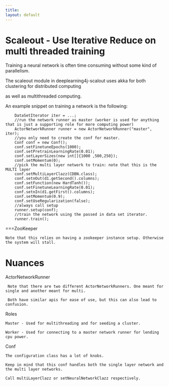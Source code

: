 ```yaml
---
title: 
layout: default
---
```



Scaleout - Use Iterative Reduce on multi threaded training
=====================================================================


Training a neural network is often time consuming without some kind of parallelism.

The scaleout module in deeplearning4j-scalout uses akka for both clustering for distributed computing

as well as multithreaded computing.


An example snippet on training a network is the following:




        DataSetIterator iter = ...;
		//run the network runner as master (worker is used for anything that is just a supporting role for more computing power)
		ActorNetworkRunner runner = new ActorNetworkRunner("master", iter);
		//you only need to create the conf for master.
		Conf conf = new Conf();
		conf.setFinetuneEpochs(1000);
		conf.setPretrainLearningRate(0.01);
		conf.setLayerSizes(new int[]{1000 ,500,250});
		conf.setMomentum(0);
		//pick the multi layer network to train: note that this is the MULTI layer
		conf.setMultiLayerClazz(CDBN.class);
		conf.setnOut(d1.getSecond().columns);
		conf.setFunction(new HardTanh());
		conf.setFinetuneLearningRate(0.01);
		conf.setnIn(d1.getFirst().columns);
		conf.setMomentum(0.9);
		conf.setUseRegularization(false);
		//always call setup
		runner.setup(conf);
		//train the network using the passed in data set iterator.
		runner.train();




===ZooKeeper

    Note that this relies on having a zookeeper instance setup. Otherwise the system will stall.


Nuances
=============================



ActorNetworkRunner

     Note that there are two different ActorNetworkRunners. One meant for single and another meant for multi.
     
     Both have similar apis for ease of use, but this can also lead to confusion.



Roles

    Master - Used for multithreading and for seeding a cluster.

    Worker - Used for connecting to a master network runner for lending cpu power.




Conf

    The configuration class has a lot of knobs.

    Keep in mind that this conf handles both the single layer network and the multi layer networks.

    Call multiLayerClazz or setNeuralNetworkClazz respectively. 

